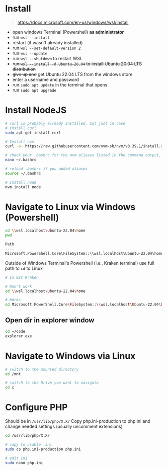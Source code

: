 # Install 
> https://docs.microsoft.com/en-us/windows/wsl/install

- open windows Terminal (Powershell) **as administrator**
- run `wsl --install`
- restart (if wasn't already installed)
- run `wsl --set-default-version 2`
- run `wsl --update`
- run `wsl --shutdown` to restart WSL
- ~~run `wsl --install -d Ubuntu-20.04` to install Ubuntu 20.04 LTS distribution~~
- ~~give up and~~ get Ubuntu 22.04 LTS from the windows store
- enter a username and password
- run `sudo apt update` in the terminal that opens
- run `sudo apt upgrade`

# Install NodeJS
```sh
# curl is probably already installed, but just in case
# install curl
sudo apt-get install curl

# Install nvm
curl -o- https://raw.githubusercontent.com/nvm-sh/nvm/v0.39.1/install.sh | bash

# check your .bashrc for the nvm aliases listed in the command output, and add them if missing
nano ~/.bashrc

# reload .bashrc if you added aliases
source ~/.bashrc

# Install node
nvm install node
```

# Navigate to Linux via Windows (Powershell)

```bash
cd \\wsl.localhost\Ubuntu-22.04\home
pwd

Path
----
Microsoft.PowerShell.Core\FileSystem::\\wsl.localhost\Ubuntu-22.04\home
```

Outside of Windows Terminal's Powershell (i.e., Kraken terminal) use full path to `cd` to Linux
```bash
# In Git Kraken 

# Won't work
cd \\wsl.localhost\Ubuntu-22.04\home

# Works
cd Microsoft.PowerShell.Core\FileSystem::\\wsl.localhost\Ubuntu-22.04\home
```

## Open dir in explorer window

```bash
cd ~/code
explorer.exe
```

# Navigate to Windows via Linux

```bash
# switch to the mounted directory
cd /mnt

# switch to the Drive you want to navigate
cd c
```

# Configure PHP
Should be in `/usr/lib/php/X.X/`
Copy php.ini-production to php.ini and change needed settings (usually uncomment extensions)
```bash
cd /usr/lib/php/X.X/

# copy to usable .ini
sudo cp php.ini-production php.ini

# edit ini
sudo nano php.ini
```
